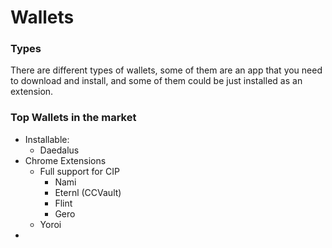 # Wallets

### Types

There are different types of wallets, some of them are an app that you need to download and install, and some of them could be just installed as an extension.

### Top Wallets in the market

* Installable:
  * Daedalus
* Chrome Extensions
  * Full support for CIP
    * Nami
    * Eternl (CCVault)
    * Flint
    * Gero
  * Yoroi
*
